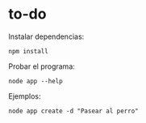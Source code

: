# to-do

Instalar dependencias:

```
npm install
```

Probar el programa:

```
node app --help
```

Ejemplos:

```
node app create -d "Pasear al perro"
```